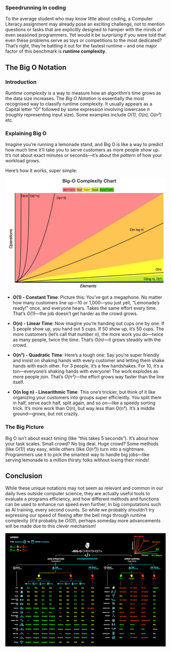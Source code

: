 ### Speedrunning in coding
To the average student who may know little about coding, a Computer Literacy assignment may already pose an exciting challenge, not to mention questions or tasks that are explicitly designed to hamper with the minds of even seasoned programmers. Yet would it be surprising if you were told that even these problems serve as toys or competitions to the most dedicated? That’s right, they’re battling it out for the fastest runtime – and one major factor of this benchmark is __runtime complexity__. 

## **The Big O Notation**
### Introduction
*Runtime complexity* is a way to measure how an algorithm’s time grows as the data size increases. The *Big O Notation* is essentially the most recognised way to classify runtime complexity. It usually appears as a Capital letter “O” followed by some expression involving lowercase *n* (roughly representing input size). Some examples include *O(1), O(n), O(n²)* etc. 

### Explaining Big O

Imagine you’re running a lemonade stand, and Big O is like a way to predict how much time it’ll take you to serve customers as more people show up. It’s not about exact minutes or seconds—it’s about the *pattern* of how your workload grows. 

Here’s how it works, super simple: 

 ![Big O 1](/assets/img/0006/bigo01.jpg)

- __O(1) - Constant Time__: Picture this: You’ve got a megaphone. No matter how many customers line up—10 or 1,000—you just yell, “Lemonade’s ready!” once, and everyone hears. Takes the same effort every time. That’s *O(1)*—the job doesn’t get harder as the crowd grows. 

- __O(n) - Linear Time__: Now imagine you’re handing out cups one by one. If 5 people show up, you hand out 5 cups. If 50 show up, it’s 50 cups. The more customers (let’s call that number n), the more work you do—twice as many people, twice the time. That’s *O(n)*—it grows steadily with the crowd. 

- __O(n²) - Quadratic Time__: Here’s a tough one: Say you’re super friendly and insist on shaking hands with every customer and letting them shake hands with each other. For 3 people, it’s a few handshakes. For 10, it’s a ton—everyone’s shaking hands with everyone! The work explodes as more people join. That’s *O(n²)*—the effort grows way faster than the line itself. 

- __O(n log n) - Linearithmic Time__: This one’s trickier, but think of it like organizing your customers into groups super efficiently. You split them in half, serve each half, split again, and so on—like a speedy sorting trick. It’s more work than O(n), but way less than O(n²). It’s a middle ground—grows, but not crazily. 

### The Big Picture 

Big O isn’t about exact timing (like “this takes 5 seconds”). It’s about how your task scales. Small crowd? No big deal. Huge crowd? Some methods (like *O(1)*) stay easy, while others (like *O(n²)*) turn into a nightmare. Programmers use it to pick the smartest way to handle big jobs—like serving lemonade to a million thirsty folks without losing their minds! 

## Conclusion 

While these unique notations may not seem as relevant and common in our daily lives outside computer science, they are actually useful tools to evaluate a programs efficiency, and how different methods and functions can be used to enhance run speed even further; In big computations such as AI training, every second counts. So while we probably shouldn’t try expressing our speed of fleeing after the bell rings through runtime complexity (it’d probably be *O(0)*), perhaps someday more advancements will be made due to this clever mechanism! 

![Big O 5](/assets/img/0006/BigO5.png)
